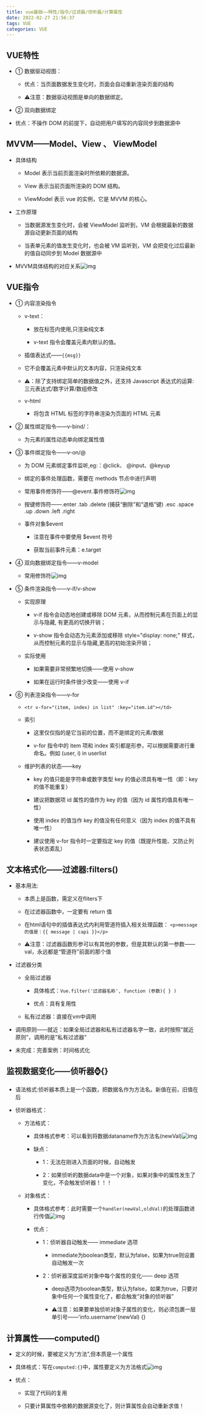 ```yaml
---
title: vue基础——特性/指令/过滤器/侦听器/计算属性
date: 2022-02-27 21:56:37
tags: VUE
categories: VUE
---
```


## VUE特性

- ① 数据驱动视图：

  - 优点：当页面数据发生变化时，页面会自动重新渲染页面的结构

  - ⚠️注意：数据驱动视图是单向的数据绑定。

-  ② 双向数据绑定
  - 优点：不操作 DOM 的前提下，自动把用户填写的内容同步到数据源中

## MVVM——Model、View 、 ViewModel

- 具体结构

  - Model 表示当前页面渲染时所依赖的数据源。

  - View 表示当前页面所渲染的 DOM 结构。

  - ViewModel 表示 vue 的实例，它是 MVVM 的核心。

- 工作原理

  - 当数据源发生变化时，会被 ViewModel 监听到，VM 会根据最新的数据源自动更新页面的结构

  - 当表单元素的值发生变化时，也会被 VM 监听到，VM 会把变化过后最新的值自动同步到 Model 数据源中

- MVVM具体结构的对应关系![img](https://api2.mubu.com/v3/document_image/2e31dec3-f22c-4e2d-add4-231fb6a4a0f9-17016005.jpg)

## VUE指令

- ① 内容渲染指令

  - v-text：

    - 放在标签内使用,只渲染纯文本

    - v-text 指令会覆盖元素内默认的值。

  -  插值表达式——`{{msg}}`
  
    - 它不会覆盖元素中默认的文本内容，只渲染纯文本

    - ⚠️：除了支持绑定简单的数据值之外，还支持 Javascript 表达式的运算:三元表达式/数字计算/数组修改

  - v-html
    - 将包含 HTML 标签的字符串渲染为页面的 HTML 元素

- ② 属性绑定指令——v-bind/：
  - 为元素的属性动态单向绑定属性值

- ③ 事件绑定指令——v-on/@

  - 为 DOM 元素绑定事件监听,eg:：@click、 @input、@keyup

  - 绑定的事件处理函数，需要在 methods 节点中进行声明

  - 常用事件修饰符——@event.事件修饰符![img](https://api2.mubu.com/v3/document_image/54eb416a-19e7-4a77-b2df-60f27ddc3529-17016005.jpg)

  - 按键修饰符——.enter .tab .delete (捕获“删除”和“退格”键) .esc .space .up .down .left .right

  - 事件对象$event

    - 注意在事件中要使用 $event 符号

    - 获取当前事件元素：e.target

- ④ 双向数据绑定指令——v-model
  - 常用修饰符![img](https://api2.mubu.com/v3/document_image/2265d85c-0848-4d0e-9c75-b824c1c1615b-17016005.jpg)

- ⑤ 条件渲染指令——v-if/v-show

  - 实现原理

    - v-if 指令会动态地创建或移除 DOM 元素，从而控制元素在页面上的显示与隐藏, 有更高的切换开销；

    - v-show 指令会动态为元素添加或移除 style="display: none;" 样式，从而控制元素的显示与隐藏,更高的初始渲染开销；

  - 实际使用

    - 如果需要非常频繁地切换——使用 v-show

    - 如果在运行时条件很少改变——使用 v-if

- ⑥ 列表渲染指令——v-for

  - `<tr v-for="(item, index) in list" :key="item.id"></td>`

  - 索引

    - 这里仅仅指的是它当前的位置，而不是绑定的元素/数据

    - v-for 指令中的 item 项和 index 索引都是形参，可以根据需要进行重命名。例如 (user, i) in userlist

  - 维护列表的状态——key

    - key 的值只能是字符串或数字类型 key 的值必须具有唯一性（即：key 的值不能重复）

    - 建议把数据项 id 属性的值作为 key 的值（因为 id 属性的值具有唯一性） 

    - 使用 index 的值当作 key 的值没有任何意义（因为 index 的值不具有唯一性）

    -  建议使用 v-for 指令时一定要指定 key 的值（既提升性能、又防止列表状态紊乱）

## 文本格式化——过滤器:filters()

- 基本用法:

  - 本质上是函数，需定义在fliters下

  - 在过滤器函数中，一定要有 return 值

  - 在html语句中的插值表达式内利用管道符插入相关处理函数： `<p>message 的值是：{{ message | capi }}</p>`

  -  ⚠️注意：过滤器函数形参可以有其他的参数，但是其默认的第一参数—— val，永远都是“管道符”前面的那个值

- 过滤器分类

  - 全局过滤器

    - 具体格式：`Vue.filter('过滤器名称', function (参数){ } ) `

    - 优点：具有复用性

  - 私有过滤器：直接在vm中调用

- 调用原则——就近：如果全局过滤器和私有过滤器名字一致，此时按照“就近原则”，调用的是”私有过滤器“

- 未完成：完善案例：时间格式化

## 监视数据变化——侦听器:watch:{}

- 语法格式:侦听器本质上是一个函数，把数据名作为方法名。新值在前，旧值在后

- 侦听器格式：

  - 方法格式：

    - 具体格式参考：可以看到将数据dataname作为方法名(newVal)![img](https://api2.mubu.com/v3/document_image/aa8d9d7a-233f-4db6-bf9d-b93143371478-17016005.jpg)

    - 缺点：

      - 1：无法在刚进入页面的时候，自动触发

      - 2：如果侦听的数据data中是一个对象，如果对象中的属性发生了变化，不会触发侦听器！！！

  - 对象格式：

    - 具体格式参考：此时需要一个`handler(newVal,oldVal)`的处理函数进行传值![img](https://api2.mubu.com/v3/document_image/7565ec02-1474-47ce-be69-c7c70cdfcdf4-17016005.jpg)

    - 优点：

      - 1：侦听器自动触发—— immediate 选项
        - immediate为boolean类型，默认为false，如果为true则设置自动触发一次

      - 2：侦听器深度监听对象中每个属性的变化—— deep 选项

        - deep选项为boolean类型，默认为false，如果为true，只要对象中任何一个属性变化了，都会触发“对象的侦听器”

        - ⚠️注意：如果要单独侦听对象子属性的变化，则必须包裹一层单引号——'info.username'(newVal) {}

## 计算属性——computed()

- 定义的时候，要被定义为“方法”,但本质是一个属性

- 具体格式：写在`computed:{}`中，属性要定义为方法格式![img](https://api2.mubu.com/v3/document_image/418bd9a4-feb6-4ec8-9582-2f438b6998b8-17016005.jpg)

- 优点：

  - 实现了代码的复用

  - 只要计算属性中依赖的数据源变化了，则计算属性会自动重新求值！
